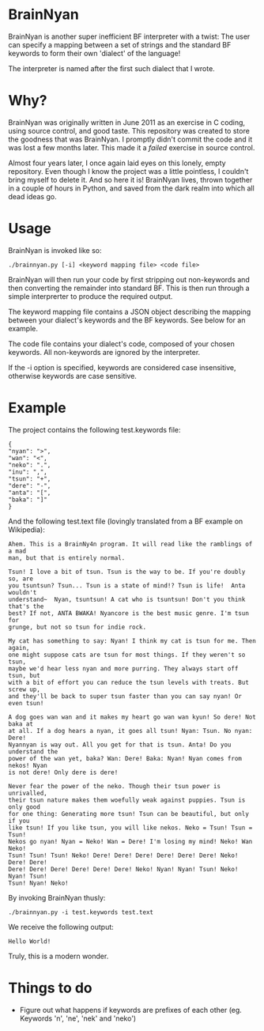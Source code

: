 BrainNyan
=========
BrainNyan is another super inefficient BF interpreter with a twist: The user can specify a mapping between a set of strings and the standard BF keywords to form their own 'dialect' of the language!

The interpreter is named after the first such dialect that I wrote.

Why?
====
BrainNyan was originally written in June 2011 as an exercise in C coding, using source control, and good taste. This repository was created to store the goodness that was BrainNyan. I promptly didn't commit the code and it was lost a few months later. This made it a _failed_ exercise in source control.

Almost four years later, I once again laid eyes on this lonely, empty repository. Even though I know the project was a little pointless, I couldn't bring myself to delete it. And so here it is! BrainNyan lives, thrown together in a couple of hours in Python, and saved from the dark realm into which all dead ideas go.

Usage
=====
BrainNyan is invoked like so:

    ./brainnyan.py [-i] <keyword mapping file> <code file>

BrainNyan will then run your code by first stripping out non-keywords and then converting the remainder into standard BF. This is then run through a simple interprerter to produce the required output.

The keyword mapping file contains a JSON object describing the mapping between your dialect's keywords and the BF keywords. See below for an example.

The code file contains your dialect's code, composed of your chosen keywords. All non-keywords are ignored by the interpreter.

If the -i option is specified, keywords are considered case insensitive, otherwise keywords are case sensitive.

Example
=======
The project contains the following test.keywords file:

    {
    "nyan": ">",
    "wan": "<",
    "neko": ".",
    "inu": ",",
    "tsun": "+",
    "dere": "-",
    "anta": "[",
    "baka": "]"
    }

And the following test.text file (lovingly translated from a BF example on Wikipedia):

    Ahem. This is a BrainNy4n program. It will read like the ramblings of a mad
    man, but that is entirely normal.

    Tsun! I love a bit of tsun. Tsun is the way to be. If you're doubly so, are
    you tsuntsun? Tsun... Tsun is a state of mind!? Tsun is life!  Anta wouldn't
    understand~  Nyan, tsuntsun! A cat who is tsuntsun! Don't you think that's the
    best? If not, ANTA BWAKA! Nyancore is the best music genre. I'm tsun for
    grunge, but not so tsun for indie rock.

    My cat has something to say: Nyan! I think my cat is tsun for me. Then again,
    one might suppose cats are tsun for most things. If they weren't so tsun,
    maybe we'd hear less nyan and more purring. They always start off tsun, but
    with a bit of effort you can reduce the tsun levels with treats. But screw up,
    and they'll be back to super tsun faster than you can say nyan! Or even tsun!

    A dog goes wan wan and it makes my heart go wan wan kyun! So dere! Not baka at
    at all. If a dog hears a nyan, it goes all tsun! Nyan: Tsun. No nyan: Dere!
    Nyannyan is way out. All you get for that is tsun. Anta! Do you understand the
    power of the wan yet, baka? Wan: Dere! Baka: Nyan! Nyan comes from nekos! Nyan
    is not dere! Only dere is dere!

    Never fear the power of the neko. Though their tsun power is unrivalled,
    their tsun nature makes them woefully weak against puppies. Tsun is only good
    for one thing: Generating more tsun! Tsun can be beautiful, but only if you
    like tsun! If you like tsun, you will like nekos. Neko = Tsun! Tsun = Tsun!
    Nekos go nyan! Nyan = Neko! Wan = Dere! I'm losing my mind! Neko! Wan Neko!
    Tsun! Tsun! Tsun! Neko! Dere! Dere! Dere! Dere! Dere! Dere! Neko! Dere! Dere!
    Dere! Dere! Dere! Dere! Dere! Dere! Neko! Nyan! Nyan! Tsun! Neko! Nyan! Tsun!
    Tsun! Nyan! Neko!

By invoking BrainNyan thusly:

    ./brainnyan.py -i test.keywords test.text

We receive the following output:

    Hello World!

Truly, this is a modern wonder.

Things to do
============
* Figure out what happens if keywords are prefixes of each other (eg. Keywords 'n', 'ne', 'nek' and 'neko')
